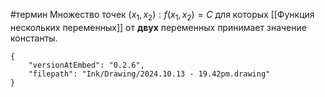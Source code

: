 #термин
Множество точек $(x_1, x_2): f(x_1, x_2) = C$ для которых [[Функция нескольких переменных]] от **двух** переменных принимает значение константы.
```handdrawn-ink
{
	"versionAtEmbed": "0.2.6",
	"filepath": "Ink/Drawing/2024.10.13 - 19.42pm.drawing"
}
```
